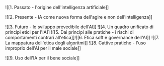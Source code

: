 ![[1. Passato - l'origine dell'intelligenza artificiale]]























![[2. Presente - IA come nuova forma dell'agire e non dell'intelligenza]]

![[3. Futuro - lo sviluppo prevedibile dell'AI]]
![[4. Un quadro unificato di principi etici per l'IA]]
![[5. Dai principi alle pratiche - i rischi di comportamenti contrari all'etica]]![[6. Etica soft e governance dell'AI]]
![[7. La mappatura dell'etica degli algoritmi]]
![[8. Cattive pratiche - l'uso improprio dell'AI per il male sociale]]

![[9. Uso dell'IA per il bene sociale]]